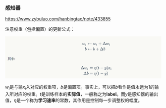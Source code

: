 ### 感知器

https://www.zybuluo.com/hanbingtao/note/433855

注意权重（包括偏置）的更新公式：

![1504775510(1).jpg](https://github.com/ChaoZeyi/machine-learning/blob/master/hinton_nn-for-ml/images/1504775510(1).jpg?raw=true)

$w_i$是与输$x_i$入对应的权重项，$b$是偏置项。事实上，可以把$b$看作是值永远为1的输入所对应的权重。$t$是训练样本的**实际值**，一般称之为**label**。而$y$是感知器的输出值，$η$是一个称为**学习速率**的常数，其作用是控制每一步调整权的幅度。